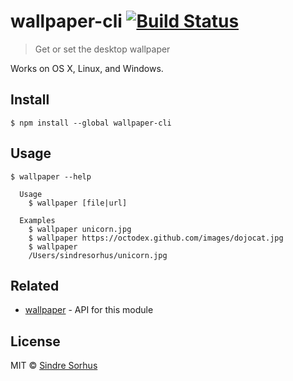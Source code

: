 # wallpaper-cli [![Build Status](https://travis-ci.org/sindresorhus/wallpaper-cli.svg?branch=master)](https://travis-ci.org/sindresorhus/wallpaper-cli)

> Get or set the desktop wallpaper

Works on OS X, Linux, and Windows.


## Install

```
$ npm install --global wallpaper-cli
```


## Usage

```
$ wallpaper --help

  Usage
    $ wallpaper [file|url]

  Examples
    $ wallpaper unicorn.jpg
    $ wallpaper https://octodex.github.com/images/dojocat.jpg
    $ wallpaper
    /Users/sindresorhus/unicorn.jpg
```


## Related

- [wallpaper](https://github.com/sindresorhus/wallpaper) - API for this module


## License

MIT © [Sindre Sorhus](https://sindresorhus.com)
